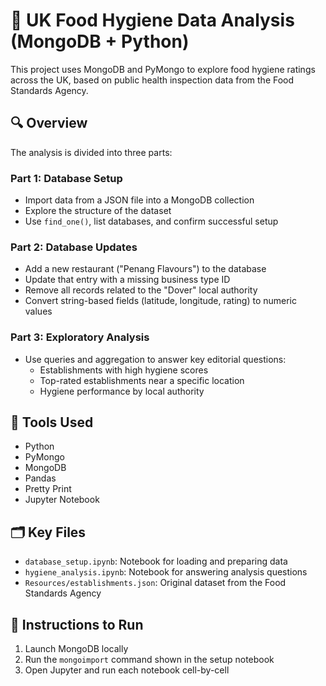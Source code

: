 # 🥗 UK Food Hygiene Data Analysis (MongoDB + Python)

This project uses MongoDB and PyMongo to explore food hygiene ratings across the UK, based on public health inspection data from the Food Standards Agency.

## 🔍 Overview

The analysis is divided into three parts:

### Part 1: Database Setup
- Import data from a JSON file into a MongoDB collection
- Explore the structure of the dataset
- Use `find_one()`, list databases, and confirm successful setup

### Part 2: Database Updates
- Add a new restaurant ("Penang Flavours") to the database
- Update that entry with a missing business type ID
- Remove all records related to the "Dover" local authority
- Convert string-based fields (latitude, longitude, rating) to numeric values

### Part 3: Exploratory Analysis
- Use queries and aggregation to answer key editorial questions:
  - Establishments with high hygiene scores
  - Top-rated establishments near a specific location
  - Hygiene performance by local authority

## 🧰 Tools Used

- Python
- PyMongo
- MongoDB
- Pandas
- Pretty Print
- Jupyter Notebook

## 🗂 Key Files

- `database_setup.ipynb`: Notebook for loading and preparing data
- `hygiene_analysis.ipynb`: Notebook for answering analysis questions
- `Resources/establishments.json`: Original dataset from the Food Standards Agency

## 📝 Instructions to Run

1. Launch MongoDB locally
2. Run the `mongoimport` command shown in the setup notebook
3. Open Jupyter and run each notebook cell-by-cell
